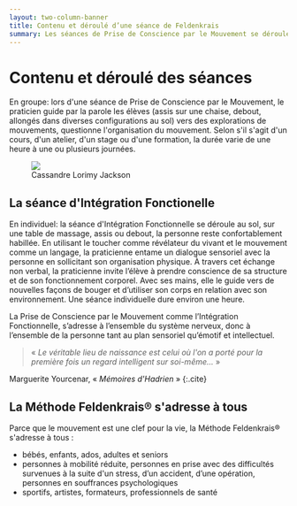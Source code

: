 ```yaml
---
layout: two-column-banner
title: Contenu et déroulé d’une séance de Feldenkrais
summary: Les séances de Prise de Conscience par le Mouvement se déroulent en groupe et sont guidées par la voix de la praticienne tandis que les séances d’Intégration Fonctionnelle sont individuelles et guidées par les mains de la praticienne.
---
```

# Contenu et déroulé des séances

En groupe: lors d'une séance de Prise de Conscience par le Mouvement, le praticien guide par la parole les élèves (assis sur une chaise, debout, allongés dans diverses configurations au sol) vers des explorations de mouvements,  questionne l'organisation du mouvement. 
Selon s'il s'agit d'un cours, d'un atelier, d'un stage ou d'une formation, la durée varie de une heure à une ou plusieurs journées.

<figure>
  <img src="http://res.cloudinary.com/dnxcesebo/image/upload/c_scale,h_400,r_15/v1527780217/cassandre_michostart_wpoquc.jpg"/>
  <figcaption>Cassandre Lorimy Jackson</figcaption>
</figure>
  
## La séance d'Intégration Fonctionelle
En individuel: la séance d'Intégration Fonctionnelle se déroule au sol, sur une table de massage, assis ou debout, la personne reste confortablement habillée. En utilisant le toucher comme révélateur du vivant et le mouvement comme un langage, la praticienne entame un dialogue sensoriel avec la personne en sollicitant son organisation physique. À travers cet échange non verbal, la praticienne invite l’élève à prendre conscience de sa structure et de son fonctionnement corporel. Avec ses mains, elle le guide vers de nouvelles façons de bouger et d’utiliser son corps en relation avec son environnement. 
Une séance individuelle dure environ une heure. 



La Prise de Conscience par le Mouvement comme l’Intégration Fonctionnelle, s’adresse à l’ensemble du système nerveux, donc à l’ensemble de la personne tant au plan sensoriel qu’émotif et intellectuel.
> «&nbsp;*Le véritable lieu de naissance est celui où l'on a porté pour la première fois un regard intelligent sur soi-même...*&nbsp;»

Marguerite Yourcenar, «&nbsp;*Mémoires d'Hadrien*&nbsp;»
{:.cite}

## La Méthode Feldenkrais<span class="registered">&reg;</span> s'adresse à tous

Parce que le mouvement est une clef pour la vie, la Méthode Feldenkrais<span class="registered">&reg;</span> s'adresse à tous :

- bébés, enfants, ados, adultes et seniors
- personnes à mobilité réduite, personnes en prise avec des difficultés survenues à la suite d'un stress, d’un accident, d’une opération, personnes en souffrances psychologiques
- sportifs, artistes, formateurs, professionnels de santé
<br>
    